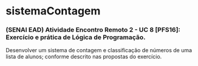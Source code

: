 # sistemaContagem
<h3>(SENAI EAD) Atividade Encontro Remoto 2 - UC 8 [PFS16]: Exercício e prática de Lógica de Programação.</h3>

Desenvolver um sistema de contagem e classificação de números de uma lista de alunos; conforme descrito nas propostas do exercício.
